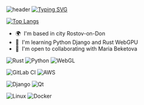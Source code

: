 ![header](https://capsule-render.vercel.app/api?type=waving&color=gradient&height=256&section=header&text=Oleg%20Pavlenko!&fontSize=75&animation=fadeIn&fontAlignY=38&desc=Welcome%20to%20my%20GitHub%20profile!%20Put%20stars,%20fork%20and%20contribute!&descAlignY=55&descAlign=60)
[![Typing SVG](https://readme-typing-svg.herokuapp.com?color=%2336BCF7&lines=Student+Backend+Developer    )](https://git.io/typing-svg)

[![Top Langs](https://github-readme-stats.vercel.app/api/top-langs/?username=olejaaaaaaaa&layout=compact)](https://github.com/olejaaaaaaaa/github-readme-stats)



*   🌍  I'm based in city Rostov-on-Don
*   🧠  I'm learning Python Django and Rust WebGPU
*   🤝  I'm open to collaborating with Maria Beketova


![Rust](https://img.shields.io/badge/rust-%23000000.svg?style=for-the-badge&logo=rust&logoColor=white)
![Python](https://img.shields.io/badge/python-3670A0?style=for-the-badge&logo=python&logoColor=ffdd54)
![WebGL](https://img.shields.io/badge/WebGL-990000?logo=webgl&logoColor=white&style=for-the-badge)

![GitLab CI](https://img.shields.io/badge/gitlab%20ci-%23181717.svg?style=for-the-badge&logo=gitlab&logoColor=white)
![AWS](https://img.shields.io/badge/AWS-%23FF9900.svg?style=for-the-badge&logo=amazon-aws&logoColor=white)

![Django](https://img.shields.io/badge/django-%23092E20.svg?style=for-the-badge&logo=django&logoColor=white)
![Qt](https://img.shields.io/badge/Qt-%23217346.svg?style=for-the-badge&logo=Qt&logoColor=white)

![Linux](https://img.shields.io/badge/Linux-FCC624?style=for-the-badge&logo=linux&logoColor=black)
![Docker](https://img.shields.io/badge/docker-%230db7ed.svg?style=for-the-badge&logo=docker&logoColor=white)


